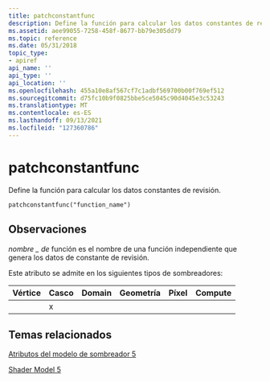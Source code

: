 ```yaml
---
title: patchconstantfunc
description: Define la función para calcular los datos constantes de revisión.
ms.assetid: aee99055-7258-458f-8677-bb79e305dd79
ms.topic: reference
ms.date: 05/31/2018
topic_type:
- apiref
api_name: ''
api_type: ''
api_location: ''
ms.openlocfilehash: 455a10e8af567cf7c1adbf569700b00f769ef512
ms.sourcegitcommit: d75fc10b9f0825bbe5ce5045c90d4045e3c53243
ms.translationtype: MT
ms.contentlocale: es-ES
ms.lasthandoff: 09/13/2021
ms.locfileid: "127360786"
---
```

# <a name="patchconstantfunc"></a>patchconstantfunc

Define la función para calcular los datos constantes de revisión.


```
patchconstantfunc("function_name")
```



## <a name="remarks"></a>Observaciones

*nombre \_ de* función es el nombre de una función independiente que genera los datos de constante de revisión.

Este atributo se admite en los siguientes tipos de sombreadores:



| Vértice | Casco | Domain | Geometría | Píxel | Compute |
|--------|------|--------|----------|-------|---------|
|        | x    |        |          |       |         |



 

## <a name="related-topics"></a>Temas relacionados

<dl> <dt>

[Atributos del modelo de sombreador 5](d3d11-graphics-reference-sm5-attributes.md)
</dt> <dt>

[Shader Model 5](d3d11-graphics-reference-sm5.md)
</dt> </dl>

 

 




